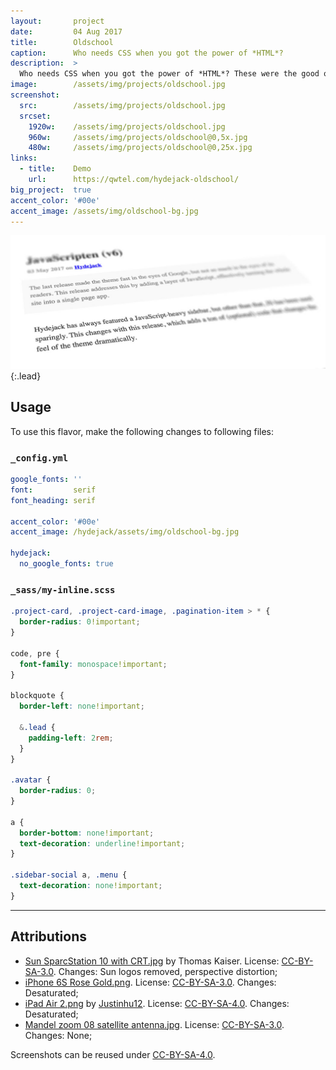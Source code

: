 ```yaml
---
layout:       project
date:         04 Aug 2017
title:        Oldschool
caption:      Who needs CSS when you got the power of *HTML*?
description:  >
  Who needs CSS when you got the power of *HTML*? These were the good ol' days when website were just documents.
image:        /assets/img/projects/oldschool.jpg
screenshot:
  src:        /assets/img/projects/oldschool.jpg
  srcset:
    1920w:    /assets/img/projects/oldschool.jpg
    960w:     /assets/img/projects/oldschool@0,5x.jpg
    480w:     /assets/img/projects/oldschool@0,25x.jpg
links:
  - title:    Demo
    url:      https://qwtel.com/hydejack-oldschool/
big_project:  true
accent_color: '#00e'
accent_image: /assets/img/oldschool-bg.jpg
---
```


![Typeface](../assets/img/oldschool-1.jpg){:.lead}

## Usage
To use this flavor, make the following changes to following files:

### `_config.yml`

~~~yml
google_fonts: ''
font:         serif
font_heading: serif

accent_color: '#00e'
accent_image: /hydejack/assets/img/oldschool-bg.jpg

hydejack:
  no_google_fonts: true
~~~

### `_sass/my-inline.scss`

~~~css
.project-card, .project-card-image, .pagination-item > * {
  border-radius: 0!important;
}

code, pre {
  font-family: monospace!important;
}

blockquote {
  border-left: none!important;

  &.lead {
    padding-left: 2rem;
  }
}

.avatar {
  border-radius: 0;
}

a {
  border-bottom: none!important;
  text-decoration: underline!important;
}

.sidebar-social a, .menu {
  text-decoration: none!important;
}
~~~

***

## Attributions
* [Sun SparcStation 10 with CRT.jpg](https://commons.wikimedia.org/wiki/File:Sun_SparcStation_10_with_CRT.jpg)
  by Thomas Kaiser.
  License: [CC-BY-SA-3.0]. Changes: Sun logos removed, perspective distortion;
* [iPhone 6S Rose Gold.png](https://commons.wikimedia.org/wiki/File:IPhone_6S_Rose_Gold.png).
  License: [CC-BY-SA-3.0]. Changes: Desaturated;
* [iPad Air 2.png](https://commons.wikimedia.org/wiki/File:IPad_Air_2.png)
  by [Justinhu12](https://commons.wikimedia.org/wiki/User:Justinhu12).
  License: [CC-BY-SA-4.0]. Changes: Desaturated;
* [Mandel zoom 08 satellite antenna.jpg](https://commons.wikimedia.org/wiki/File:Mandel_zoom_08_satellite_antenna.jpg).
  License: [CC-BY-SA-3.0]. Changes: None;

Screenshots can be reused under [CC-BY-SA-4.0].

[CC-BY-SA-4.0]: https://creativecommons.org/licenses/by-sa/4.0/
[CC-BY-SA-3.0]: https://creativecommons.org/licenses/by-sa/3.0/
